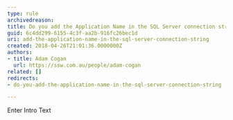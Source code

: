 ```yaml
---
type: rule
archivedreason: 
title: Do you add the Application Name in the SQL Server connection string?
guid: 6c4dd299-6155-4c3f-aa2b-916fc26bec1d
uri: add-the-application-name-in-the-sql-server-connection-string
created: 2018-04-26T21:01:36.0000000Z
authors:
- title: Adam Cogan
  url: https://ssw.com.au/people/adam-cogan
related: []
redirects:
- do-you-add-the-application-name-in-the-sql-server-connection-string

---
```



Enter Intro Text
<br><excerpt class='endintro'></excerpt><br>



